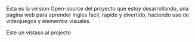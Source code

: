 Esta es la version Open-source del proyecto que estoy desarrollando, 
una pagina web para aprender ingles facil, rapido y divertido, haciendo 
uso de videojuegos y elementos visuales.

Este un vistaso al projecto

